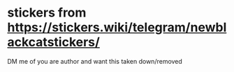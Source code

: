 # stickers from https://stickers.wiki/telegram/newblackcatstickers/
DM me of you are author and want this taken down/removed